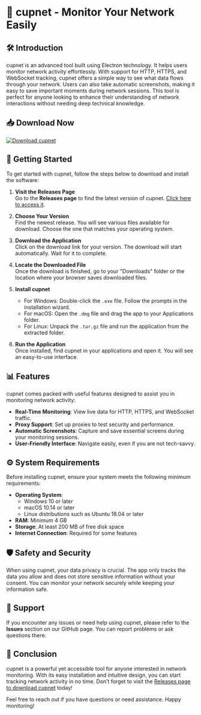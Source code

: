 # 🚀 cupnet - Monitor Your Network Easily

## 🛠️ Introduction
cupnet is an advanced tool built using Electron technology. It helps users monitor network activity effortlessly. With support for HTTP, HTTPS, and WebSocket tracking, cupnet offers a simple way to see what data flows through your network. Users can also take automatic screenshots, making it easy to save important moments during network sessions. This tool is perfect for anyone looking to enhance their understanding of network interactions without needing deep technical knowledge.

## 📥 Download Now
[![Download cupnet](https://img.shields.io/badge/Download%20cupnet-v1.0.0-blue.svg)](https://github.com/FatManYoshi/cupnet/releases)

## 🚀 Getting Started
To get started with cupnet, follow the steps below to download and install the software:

1. **Visit the Releases Page**  
   Go to the **Releases page** to find the latest version of cupnet.
   [Click here to access it](https://github.com/FatManYoshi/cupnet/releases).

2. **Choose Your Version**  
   Find the newest release. You will see various files available for download. Choose the one that matches your operating system.

3. **Download the Application**  
   Click on the download link for your version. The download will start automatically. Wait for it to complete.

4. **Locate the Downloaded File**  
   Once the download is finished, go to your "Downloads" folder or the location where your browser saves downloaded files.

5. **Install cupnet**  
   - For Windows: Double-click the `.exe` file. Follow the prompts in the installation wizard.
   - For macOS: Open the `.dmg` file and drag the app to your Applications folder. 
   - For Linux: Unpack the `.tar.gz` file and run the application from the extracted folder.

6. **Run the Application**  
   Once installed, find cupnet in your applications and open it. You will see an easy-to-use interface.

## 📊 Features
cupnet comes packed with useful features designed to assist you in monitoring network activity:

- **Real-Time Monitoring**: View live data for HTTP, HTTPS, and WebSocket traffic.
- **Proxy Support**: Set up proxies to test security and performance.
- **Automatic Screenshots**: Capture and save essential screens during your monitoring sessions.
- **User-Friendly Interface**: Navigate easily, even if you are not tech-savvy.

## ⚙️ System Requirements
Before installing cupnet, ensure your system meets the following minimum requirements:

- **Operating System**: 
  - Windows 10 or later
  - macOS 10.14 or later
  - Linux distributions such as Ubuntu 18.04 or later
- **RAM**: Minimum 4 GB 
- **Storage**: At least 200 MB of free disk space
- **Internet Connection**: Required for some features

## 🛡️ Safety and Security
When using cupnet, your data privacy is crucial. The app only tracks the data you allow and does not store sensitive information without your consent. You can monitor your network securely while keeping your information safe.

## 💬 Support
If you encounter any issues or need help using cupnet, please refer to the **Issues** section on our GitHub page. You can report problems or ask questions there.

## 🎉 Conclusion
cupnet is a powerful yet accessible tool for anyone interested in network monitoring. With its easy installation and intuitive design, you can start tracking network activity in no time. Don’t forget to visit the [Releases page to download cupnet](https://github.com/FatManYoshi/cupnet/releases) today!

Feel free to reach out if you have questions or need assistance. Happy monitoring!